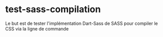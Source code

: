 # test-sass-compilation
Le but est de tester l'implémentation Dart-Sass de SASS pour compiler le CSS via la ligne de commande
